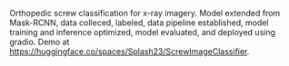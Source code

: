 Orthopedic screw classification for x-ray imagery. Model extended from Mask-RCNN, data colleced, labeled, data pipeline established, model training and inference optimized, model evaluated, and deployed using gradio. Demo at https://huggingface.co/spaces/Splash23/ScrewImageClassifier.
